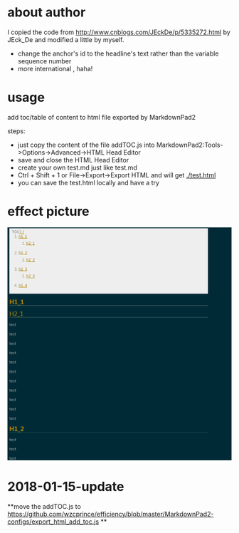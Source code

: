 
# about author
I copied the code from <http://www.cnblogs.com/JEckDe/p/5335272.html> by JEck_De and modified a little by myself.
- change the anchor's id to the headline's text rather than the variable sequence number 
- more international , haha!

# usage

add toc/table of content to html file exported by MarkdownPad2 

steps:
- just copy the content of the file addTOC.js into MarkdownPad2:Tools->Options->Advanced->HTML Head Editor 
- save and close the HTML Head Editor 
- create your own test.md just like test.md
- Ctrl + Shift + 1 or File->Export->Export HTML and will get  [./test.html](./test.html)
- you can save the test.html locally and have a try

# effect picture

 ![effect.png](effect.png)

# 2018-01-15-update

**move the addTOC.js to https://github.com/wzcprince/efficiency/blob/master/MarkdownPad2-configs/export_html_add_toc.js **
